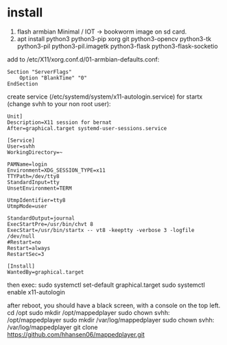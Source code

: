 # install
1. flash armbian  	Minimal / IOT -> bookworm 	 image on sd card.
2. apt install python3 python3-pip xorg git python3-opencv python3-tk python3-pil python3-pil.imagetk python3-flask python3-flask-socketio

add to /etc/X11/xorg.conf.d/01-armbian-defaults.conf:
```
Section "ServerFlags"
    Option "BlankTime" "0"
EndSection
```

create service (/etc/systemd/system/x11-autologin.service) for startx (change svhh to your non root user):
```
Unit]
Description=X11 session for bernat
After=graphical.target systemd-user-sessions.service

[Service]
User=svhh
WorkingDirectory=~

PAMName=login
Environment=XDG_SESSION_TYPE=x11
TTYPath=/dev/tty8
StandardInput=tty
UnsetEnvironment=TERM

UtmpIdentifier=tty8
UtmpMode=user

StandardOutput=journal
ExecStartPre=/usr/bin/chvt 8
ExecStart=/usr/bin/startx -- vt8 -keeptty -verbose 3 -logfile /dev/null
#Restart=no
Restart=always
RestartSec=3

[Install]
WantedBy=graphical.target
```
then exec:
sudo systemctl set-default graphical.target
sudo systemctl enable x11-autologin

after reboot, you should have a black screen, with a console on the top left.
cd /opt
sudo mkdir /opt/mappedplayer
sudo chown svhh: /opt/mappedplayer
sudo mkdir /var/log/mappedplayer
sudo chown svhh: /var/log/mappedplayer
git clone https://github.com/hhansen06/mappedplayer.git
